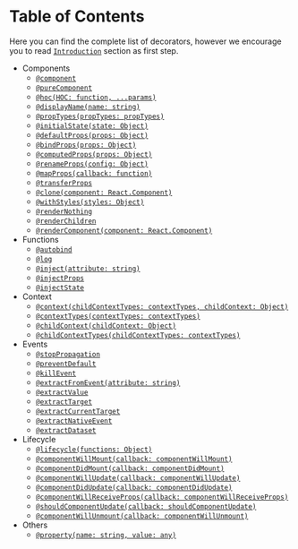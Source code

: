 # Table of Contents

Here you can find the complete list of decorators, however we encourage you to read [`Introduction`](Introduction.md) section as first step.

- Components
  - [`@component`](components/component.md)
  - [`@pureComponent`](components/pureComponent.md)
  - [`@hoc(HOC: function, ...params)`](components/hoc.md)
  - [`@displayName(name: string)`](components/displayName.md)
  - [`@propTypes(propTypes: propTypes)`](components/propTypes.md)
  - [`@initialState(state: Object)`](components/initialState.md)
  - [`@defaultProps(props: Object)`](components/defaultProps.md)
  - [`@bindProps(props: Object)`](components/bindProps.md)
  - [`@computedProps(props: Object)`](components/computedProps.md)
  - [`@renameProps(config: Object)`](components/renameProps.md)
  - [`@mapProps(callback: function)`](components/mapProps.md)
  - [`@transferProps`](components/transferProps.md)
  - [`@clone(component: React.Component)`](components/clone.md)
  - [`@withStyles(styles: Object)`](components/withStyles.md)
  - [`@renderNothing`](components/renderNothing.md)
  - [`@renderChildren`](components/renderChildren.md)
  - [`@renderComponent(component: React.Component)`](components/renderComponent.md)
- Functions
  - [`@autobind`](functions/autobind.md)
  - [`@log`](functions/log.md)
  - [`@inject(attribute: string)`](functions/inject.md)
  - [`@injectProps`](functions/injectProps.md)
  - [`@injectState`](functions/injectState.md)
- Context
  - [`@context(childContextTypes: contextTypes, childContext: Object)`](context/context.md)
  - [`@contextTypes(contextTypes: contextTypes)`](context/contextTypes.md)
  - [`@childContext(childContext: Object)`](context/childContext.md)
  - [`@childContextTypes(childContextTypes: contextTypes)`](context/childContextTypes.md)
- Events
  - [`@stopPropagation`](events/stopPropagation.md)
  - [`@preventDefault`](events/preventDefault.md)
  - [`@killEvent`](events/killEvent.md)
  - [`@extractFromEvent(attribute: string)`](events/extractFromEvent.md)
  - [`@extractValue`](events/extractValue.md)
  - [`@extractTarget`](events/extractTarget.md)
  - [`@extractCurrentTarget`](events/extractCurrentTarget.md)
  - [`@extractNativeEvent`](events/extractNativeEvent.md)
  - [`@extractDataset`](events/extractDataset.md)
- Lifecycle
  - [`@lifecycle(functions: Object)`](lifecycle/lifecycle.md)
  - [`@componentWillMount(callback: componentWillMount)`](lifecycle/componentWillMount.md)
  - [`@componentDidMount(callback: componentDidMount)`](lifecycle/componentDidMount.md)
  - [`@componentWillUpdate(callback: componentWillUpdate)`](lifecycle/componentWillUpdate.md)
  - [`@componentDidUpdate(callback: componentDidUpdate)`](lifecycle/componentDidUpdate.md)
  - [`@componentWillReceiveProps(callback: componentWillReceiveProps)`](lifecycle/componentWillReceiveProps.md)
  - [`@shouldComponentUpdate(callback: shouldComponentUpdate)`](lifecycle/shouldComponentUpdate.md)
  - [`@componentWillUnmount(callback: componentWillUnmount)`](lifecycle/componentWillUnmount.md)
- Others
  - [`@property(name: string, value: any)`](others/property.md)
